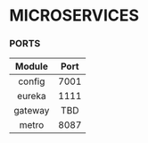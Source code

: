 # MICROSERVICES

### PORTS

|  Module   |   Port   |
| :-------: | :------: |
|  config   |   7001   |
|  eureka   |   1111   |
|  gateway  |   TBD    |
|  metro    |   8087   |